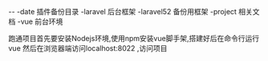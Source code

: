 --
-date 插件备份目录
-laravel 后台框架
-laravel52 备份用框架
-project 相关文档
-vue 前台环境

跑通项目首先要安装Nodejs环境,使用npm安装vue脚手架,搭建好后在命令行运行vue
然后在浏览器端访问localhost:8022 ,访问项目
